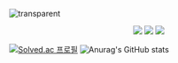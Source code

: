 <!-- ### Hi 👋 -->
<!-- [![wakatime](https://wakatime.com/badge/user/13d849e0-8b74-495a-bed8-a3f4b8869924.svg)](https://wakatime.com/@13d849e0-8b74-495a-bed8-a3f4b8869924) -->

![transparent](https://capsule-render.vercel.app/api?type=waving&color=0:ffffff,100:000000&text=Hi👋&height=150&fontColor=white&fontSize=30&animation=twinkling)
<br>
<p align="center" styled="display : flex; flex-direction : column">
    
<img src="https://img.shields.io/badge/Python-3776AB?style=flat-square&logo=Python&logoColor=white"/>
<img src="https://img.shields.io/badge/TypeScript-3178C6?style=flat&logo=TypeScript&logoColor=white"/>
<img src="https://img.shields.io/badge/Node.js-339933?style=flat-square&logo=nodedotjs&logoColor=white"/>

[![Solved.ac
프로필](http://mazassumnida.wtf/api/v2/generate_badge?boj=wwiviww)](https://solved.ac/wwiviww)
![Anurag's GitHub stats](https://github-readme-stats.vercel.app/api?username=anuraghazra&show_icons=true&theme=onedark)

<!-- [![Anurag's GitHub stats](https://github-readme-stats.vercel.app/api?username=ssh00n)](https://github.com/ssh00n/github-readme-stats&theme=radical) -->

<!-- <p align="center" styled="display : flex; flex-direction : column"> -->

  <!-- <img height="180em" src="https://github-readme-stats.vercel.app/api?username=ssh00n&show_icons=true&theme=onedark"
                           style="display : flex; height : auto; margin-left : 10px; margin-right : 10px;">
  <img height="180em" src="https://github-readme-stats.vercel.app/api/top-langs/?username=ssh00n&theme=onedark"
                           style="display : flex; height : auto; margin-left : 10px; margin-right : 10px;"> -->
<!-- <p align="center" styled="display : flex; flex-direction : column">
    [![Solved.ac
프로필](http://mazassumnida.wtf/api/v2/generate_badge?boj={wwiviww})](https://solved.ac/{wwiviww})
</p> -->


<!--
**ssh00n/ssh00n** is a ✨ _special_ ✨ repository because its `README.md` (this file) appears on your GitHub profile.

Here are some ideas to get you started:

- 🔭 I’m currently working on ...
- 🌱 I’m currently learning ...
- 👯 I’m looking to collaborate on ...
- 🤔 I’m looking for help with ...
- 💬 Ask me about ...
- 📫 How to reach me: ...
- 😄 Pronouns: ...
- ⚡ Fun fact: ...
-->
